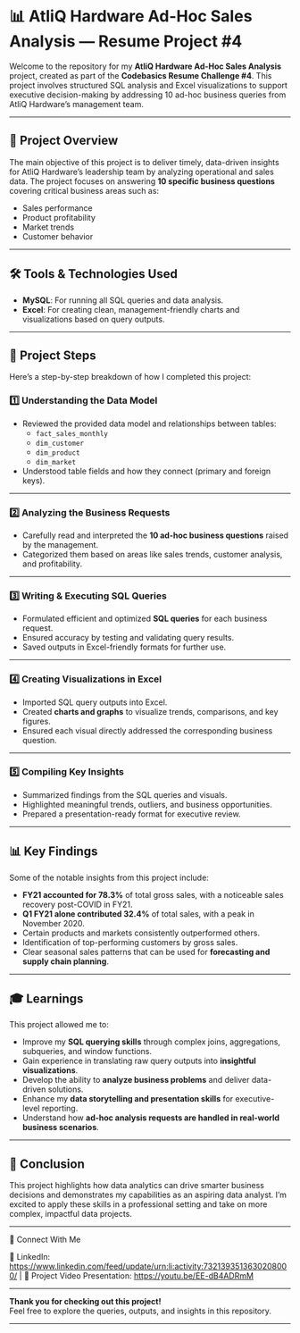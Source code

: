 # 📊 AtliQ Hardware Ad-Hoc Sales Analysis — Resume Project #4

Welcome to the repository for my **AtliQ Hardware Ad-Hoc Sales Analysis** project, created as part of the **Codebasics Resume Challenge #4**. This project involves structured SQL analysis and Excel visualizations to support executive decision-making by addressing 10 ad-hoc business queries from AtliQ Hardware’s management team.

---

## 📑 Project Overview

The main objective of this project is to deliver timely, data-driven insights for AtliQ Hardware’s leadership team by analyzing operational and sales data. The project focuses on answering **10 specific business questions** covering critical business areas such as:

- Sales performance  
- Product profitability  
- Market trends  
- Customer behavior  

---

## 🛠️ Tools & Technologies Used  

- **MySQL**: For running all SQL queries and data analysis.  
- **Excel**: For creating clean, management-friendly charts and visualizations based on query outputs.  

---

## 📂 Project Steps  

Here’s a step-by-step breakdown of how I completed this project:

### 1️⃣ Understanding the Data Model  
- Reviewed the provided data model and relationships between tables:  
  - `fact_sales_monthly`
  - `dim_customer`
  - `dim_product`
  - `dim_market`
- Understood table fields and how they connect (primary and foreign keys).

---

### 2️⃣ Analyzing the Business Requests  
- Carefully read and interpreted the **10 ad-hoc business questions** raised by the management.
- Categorized them based on areas like sales trends, customer analysis, and profitability.

---

### 3️⃣ Writing & Executing SQL Queries  
- Formulated efficient and optimized **SQL queries** for each business request.
- Ensured accuracy by testing and validating query results.
- Saved outputs in Excel-friendly formats for further use.

---

### 4️⃣ Creating Visualizations in Excel  
- Imported SQL query outputs into Excel.
- Created **charts and graphs** to visualize trends, comparisons, and key figures.
- Ensured each visual directly addressed the corresponding business question.

---

### 5️⃣ Compiling Key Insights  
- Summarized findings from the SQL queries and visuals.
- Highlighted meaningful trends, outliers, and business opportunities.
- Prepared a presentation-ready format for executive review.

---

## 📊 Key Findings  

Some of the notable insights from this project include:

- **FY21 accounted for 78.3%** of total gross sales, with a noticeable sales recovery post-COVID in FY21.
- **Q1 FY21 alone contributed 32.4%** of total sales, with a peak in November 2020.
- Certain products and markets consistently outperformed others.
- Identification of top-performing customers by gross sales.
- Clear seasonal sales patterns that can be used for **forecasting and supply chain planning**.

---

## 🎓 Learnings  

This project allowed me to:

- Improve my **SQL querying skills** through complex joins, aggregations, subqueries, and window functions.
- Gain experience in translating raw query outputs into **insightful visualizations**.
- Develop the ability to **analyze business problems** and deliver data-driven solutions.
- Enhance my **data storytelling and presentation skills** for executive-level reporting.
- Understand how **ad-hoc analysis requests are handled in real-world business scenarios**.

---

## 📌 Conclusion  

This project highlights how data analytics can drive smarter business decisions and demonstrates my capabilities as an aspiring data analyst. I’m excited to apply these skills in a professional setting and take on more complex, impactful data projects.

---
🔗 Connect With Me

📌 LinkedIn: https://www.linkedin.com/feed/update/urn:li:activity:7321393513630208000/ | 
🎥 Project Video Presentation: https://youtu.be/EE-dB4ADRmM

---
**Thank you for checking out this project!**  
Feel free to explore the queries, outputs, and insights in this repository.

---

